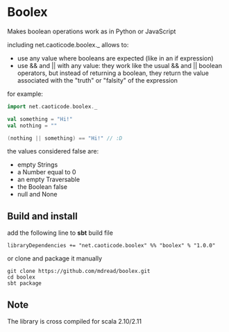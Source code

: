 Boolex
======

Makes boolean operations work as in Python or JavaScript

including net.caoticode.boolex._ allows to:
* use any value where booleans are expected (like in an if expression)
* use && and || with any value: they work like the usual && and || boolean operators, but instead of returning a boolean, they return the value associated with the "truth" or "falsity" of the expression

for example:
```scala
import net.caoticode.boolex._

val something = "Hi!"
val nothing = ""

(nothing || something) == "Hi!" // :D
```

the values considered false are:
* empty Strings
* a Number equal to 0
* an empty Traversable
* the Boolean false
* null and None

## Build and install

add the following line to **sbt** build file
```
libraryDependencies += "net.caoticode.boolex" %% "boolex" % "1.0.0"
```

or clone and package it manually

```
git clone https://github.com/mdread/boolex.git
cd boolex
sbt package
```

## Note

The library is cross compiled for scala 2.10/2.11
